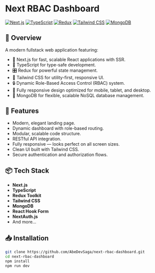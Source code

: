 # Next RBAC Dashboard

[![Next.js](https://img.shields.io/badge/Next.js-000000?style=for-the-badge&logo=next.js&logoColor=white)](https://nextjs.org/)
[![TypeScript](https://img.shields.io/badge/TypeScript-3178C6?style=for-the-badge&logo=typescript&logoColor=white)](https://www.typescriptlang.org/)
[![Redux](https://img.shields.io/badge/Redux-764ABC?style=for-the-badge&logo=redux&logoColor=white)](https://redux.js.org/)
[![Tailwind CSS](https://img.shields.io/badge/Tailwind_CSS-06B6D4?style=for-the-badge&logo=tailwindcss&logoColor=white)](https://tailwindcss.com/)
[![MongoDB](https://img.shields.io/badge/MongoDB-47A248?style=for-the-badge&logo=mongodb&logoColor=white)](https://www.mongodb.com/)

## 📖 Overview

A modern fullstack web application featuring:

- 🚀 Next.js for fast, scalable React applications with SSR.
- 💙 TypeScript for type-safe development.
- 🎛️ Redux for powerful state management.
- 🎨 Tailwind CSS for utility-first, responsive UI.
- 🔒 Dynamic Role-Based Access Control (RBAC) system.
- 📱 Fully responsive design optimized for mobile, tablet, and desktop.
- 🌱 MongoDB for flexible, scalable NoSQL database management.

## 📂 Features

- Modern, elegant landing page.
- Dynamic dashboard with role-based routing.
- Modular, scalable code structure.
- RESTful API integration.
- Fully responsive — looks perfect on all screen sizes.
- Clean UI built with Tailwind CSS.
- Secure authentication and authorization flows.

## 📦 Tech Stack

- **Next.js**
- **TypeScript**
- **Redux Toolkit**
- **Tailwind CSS**
- **MongoDB**
- **React Hook Form** 
- **NextAuth.js**
- And more…


## 📥 Installation

```bash
git clone https://github.com/AbeDevSaga/next-rbac-dashboard.git
cd next-rbac-dashboard
npm install
npm run dev
